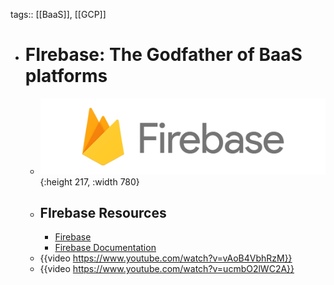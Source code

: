 tags:: [[BaaS]], [[GCP]]

- # FIrebase: The Godfather of BaaS platforms
	- ![firebase.png](../assets/firebase_1687621659584_0.png){:height 217, :width 780}
	- ## FIrebase Resources
		- [Firebase](https://firebase.google.com/)
		- [Firebase Documentation](https://firebase.google.com/docs)
	- {{video https://www.youtube.com/watch?v=vAoB4VbhRzM}}
	- {{video https://www.youtube.com/watch?v=ucmbO2lWC2A}}